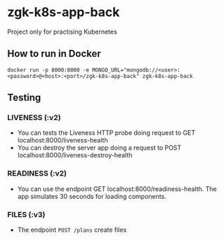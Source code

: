 # zgk-k8s-app-back
Project only for practising Kubernetes

## How to run in Docker
```
docker run -p 8000:8000 -e MONGO_URL="mongodb://<user>:<password>@<host>:<port>/zgk-k8s-app-back" zgk-k8s-app-back
```

## Testing

### LIVENESS (:v2)
* You can tests the Liveness HTTP probe doing request to GET localhost:8000/liveness-health
* You can destroy the server app doing a request to POST localhost:8000/liveness-destroy-health

### READINESS (:v2)
* You can use the endpoint GET localhost:8000/readiness-health. The app simulates 30 seconds for loading components.

### FILES (:v3)
* The endpoint `POST /plans` create files